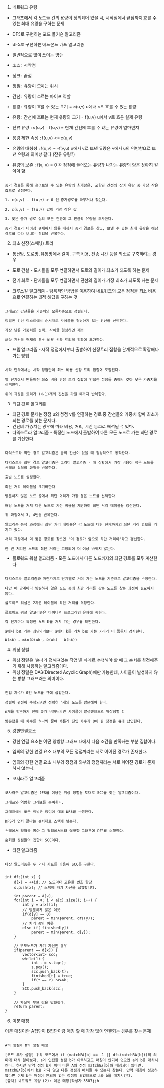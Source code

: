 1. 네트워크 유량

- 그래프에서 각 노드들 간의 용량이 정의되어 있을 시, 시작점에서 끝점까지 흐를 수 있는 최대 유량을 구하는 문제

- DFS로 구현하는 포드 폴커슨 알고리즘
- BFS로 구현하는 에드몬드 카프 알고리즘

- 일반적으로 많이 쓰이는 방안
- 소스 : 시작점
- 싱크 : 끝점
- 정점 : 유량이 모이는 위치
- 간선 : 유량이 흐르는 파이프 역할
- 용량 : 유량이 흐를 수 있는 크기 = c(u,v) u에서 v로 흐를 수 있는 용량
- 유량 : 간선에 흐르는 현재 유량의 크기 = f(u,v) u에서 v로 흐른 실제 유량
- 잔류 유량 : c(u,v) - f(u,v) = 현재 간선에 흐를 수 있는 유량이 얼마인지
- 용량 제한 속성 : f(u,v) <= c(u,v) 
- 유량의 대칭성 : f(u,v) = -f(v,u) u에서 v로 보낸 유량은 v에서 u의 역방향으로 보낸 유량과 의미상 같다 (잔류 유량?)
- 유량의 보존 : f(u, v) = 0 각 정점에 들어오는 유량과 나가는 유량의 양은 정확히 같아야 함

```

증가 경로를 통해 흘려보낼 수 있는 유량의 최대량은, 포함된 간선의 잔여 유량 중 가장 작은 값으로 결정된다.

1. c(u,v) - f(u,v) > 0 인 증가경로를 아무거나 찾는다.

2. c(u,v) - f(u,v) 값이 가장 작은 값

3. 찾은 증가 경로 상의 모든 간선에 그 만큼의 유량을 추가한다.

증가 경로가 더이상 존재하지 않을 때까지 증가 경로를 찾고, 보낼 수 있는 최대 유량을 해당 경로를 따라 보내는 작업을 반복한다.

```

2. 최소 신장(스패닝) 트리

- 통신망, 도로망, 유통망에서 길이, 구축 비용, 전송 시간 등을 최소로 구축하려는 경우
- 도로 건설 - 도시들을 모두 연결하면서 도로의 길이가 최소가 되도록 하는 문제
- 전기 회로 - 단자들을 모두 연결하면서 전선의 길이가 가장 최소가 되도록 하는 문제 

- 크루스칼 알고리즘 - 탐욕적인 방법을 이용하여 네트워크의 모든 정점을 최소 비용으로 연결하는 최적 해답을 구하는 것

```

그래프의 간선들을 가중치의 오름차순으로 정렬한다.

정렬된 간선 리스트에서 순서대로 사이클을 형성하지 않는 간선을 선택한다.

가장 낮은 가중치를 선택, 사이클 형성하면 제외

해당 간선을 현재의 최소 비용 신장 트리의 집합에 추가한다.

```

- 프림 알고리즘 - 시작 정점에서부터 출발하여 신장트리 집합을 단계적으로 확장해나가는 방법

```

시작 단계에서는 시작 정점만이 최소 비용 신장 트리 집합에 포함된다.

앞 단계에서 만들어진 최소 비용 신장 트리 집합에 인접한 정점들 중에서 갖아 낮은 가중치를 선택한다.

위의 과정을 트리가 (N-1)개의 간선을 가질 때까지 반복한다.

```

3. 최단 경로 알고리즘

- 최단 경로 문제는 정점 u와 정점 v를 연결하는 경로 중 간선들의 가중치 합이 최소가 되는 경로를 찾는 문제다.
- 간선의 가중치는 경우에 따라 비용, 거리, 시간 등으로 해석될 수 있다.
- 다익스트라 알고리즘 - 특정한 노드에서 출발하여 다른 모든 노드로 가는 최단 경로를 계산한다.

```

다익스트라 최단 경로 알고리즘은 음의 간선이 없을 때 정상적으로 동작한다.

다익스트라 최단 경로 알고리즘은 그리디 알고리즘 - 매 상황에서 가장 비용이 적은 노드를 선택해 임의의 과정을 반복한다.

출발 노드를 설정한다.

최단 거리 테이블을 초기화한다

방문하지 않은 노드 중에서 최단 거리가 가장 짧은 노드를 선택한다

해당 노드를 거쳐 다른 노드로 가는 비용을 계산하여 최단 거리 테이블을 갱신한다.

위 과정에서 3, 4번을 반복한다.

알고리즘 동작 과정에서 최단 거리 테이블은 각 노드에 대한 현재까지의 최단 거리 정보를 가지고 있다.

처리 과정에서 더 짧은 경로를 찾으면 '이 경로가 앞으로 최단 거리야'라고 갱신한다.

한 번 처리된 노드의 최단 거리는 고정되어 더 이상 바뀌지 않는다.

```
- 플로워드 워셜 알고리즘 - 모든 노드에서 다른 노드까지의 최단 경로를 모두 계산한다

```

다익스트라 알고리즘과 마찬가지로 단계별로 거쳐 가는 노드를 기준으로 알고리즘을 수행한다.

다만 매 단계마다 방문하지 않은 노드 중에 최단 거리를 갖는 노드를 찾는 과정이 필요하지 않다.

플로이드 워셜은 2차원 테이블에 최단 거리를 저장한다.

플로이드 워셜 알고리즘은 다이나믹 프로그래밍 유형에 속한다.

각 단계마다 특정한 노드 K를 거쳐 가는 경우를 확인한다.

a에서 b로 가는 최단거리보다 a에서 k를 거쳐 b로 가는 거리가 더 짧은지 검사한다.

D(ab) = min(D(ab), D(ak) + D(kb))

```

4. 위상 정렬

- 위상 정렬은 '순서가 정해져있는 작업'을 차례로 수행해야 할 때 그 순서를 결정해주기 위해 사용하는 알고리즘이다.
- 위상 정렬은 DAG(Directed Acyclic Graph)에만 가능한데, 사이클이 발생하지 않는 방향 그래프라는 의미이다.

```

진입 차수가 0인 노드를 큐에 삽입한다.

정렬이 완전히 수행되려면 정확히 n개의 노드를 방문해야 한다.

n개를 방문하기 전에 큐가 비어버리면 사이클이 발생했으므로 위상정렬 X

방문했을 때 차수를 하나씩 줄여 새롭게 진입 차수가 0이 된 정점을 큐에 삽입한다.

```

5. 강한연결요소

- 강한 연결 요소는 어떤 양방향 그래프 내에서 다음 조건을 만족하는 부분 집합이다.
- 임의의 강한 연결 요소 내부의 모든 정점끼리는 서로 이어진 경로가 존재한다.
- 임의의 강한 연결 요소 내부의 정점과 외부의 정점끼리는 서로 이어진 경로가 존재하지 않는다.

- 코사라주 알고리즘

```

코사라주 알고리즘은 DFS를 이용한 위상 정렬을 토대로 SCC를 찾는 알고리즘이다.

그래프와 역방향 그래프를 준비한다.

그래프에서 모든 미방문 정점에 대해 DFS를 수행한다.

DFS가 먼저 끝나는 순서대로 스택에 넣는다.

스택에서 정점을 뽑아 그 정점에서부터 역방향 그래프에 DFS를 수행한다.

순회한 정점들의 집합이 SCC이다.

```

- 타잔 알고리즘

```

타잔 알고리즘은 두 가지 지표를 이용해 SCC를 구한다.


int dfs(int x) {
	d[x] = ++id; // 노드마다 고유한 번호 할당
	s.push(x); // 스택에 자기 자신을 삽입합니다.
	
	int parent = d[x];
	for(int i = 0; i < a[x].size(); i++) {
		int y = a[x][i];
		// 방문하지 않은 이웃
		if(d[y] == 0)
			parent = min(parent, dfs(y));
		// 처리 중인 이웃
		else if(!finished[y])
			parent = min(parent, d[y]);
	}
	
	// 부모노드가 자기 자신인 경우
	if(parent == d[x]) {
		vector<int> scc;
		while(1) {
			int t = s.top();
			s.pop();
			scc.push_back(t);
			finished[t] = true;
			if(t == x) break;
		}
		SCC.push_back(scc);
	}
	
	// 자신의 부모 값을 반환한다.
	return parent;
}

```

6. 이분 매칭 

이분 매칭이란 A집단이 B집단이랑 매칭 할 때 가장 많이 연결되는 경우를 찾는 문제

```

A의 정점과 B의 정점 매칭

[코드 추가 설명] 위의 코드에서 if (matchBA[b] == -1 || dfs(matchBA[b]))의 의미에 대해 알아보자. a와 인접한 정점 b가 아무하고도 매칭이 안되어 있으면 a와 b를 매치시킨다. 하지만 만약 정점 b가 이미 다른 A의 정점 matchBA[b]와 매칭되어 있다면, matchBA[b]에서 b로 가지 않고 다른 정점과 매치될 수 있는지 찾는다. 만약 매칭에 성공하였다면 이제 b는 매칭이 안되어 있는 정점이 되었으므로 a와 b를 매치시킨다.
[출처] 네트워크 유량 (2): 이분 매칭|작성자 3587jjh

```
